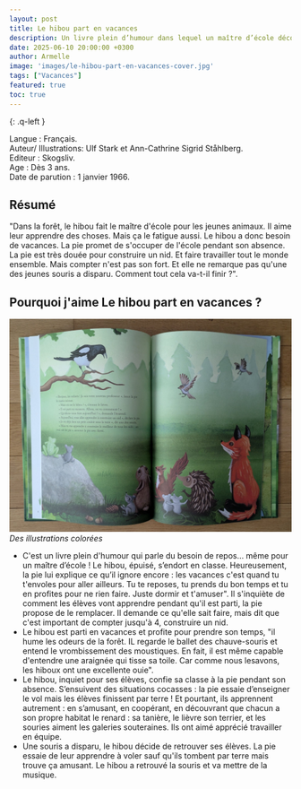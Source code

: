 ```yaml
---
layout: post
title: Le hibou part en vacances
description: Un livre plein d’humour dans lequel un maître d’école découvre enfin ce que signifient les vacances.
date: 2025-06-10 20:00:00 +0300
author: Armelle
image: 'images/le-hibou-part-en-vacances-cover.jpg'
tags: ["Vacances"]
featured: true
toc: true
---
```


{: .q-left }

Langue : Français.                    
Auteur/ Illustrations: Ulf Stark et Ann-Cathrine Sigrid Ståhlberg.    
Editeur : Skogsliv.               
Age : Dès 3 ans.                        
Date de parution : 1 janvier 1966.     

## Résumé

"Dans la forêt, le hibou fait le maître d'école pour les jeunes animaux. Il aime leur apprendre des choses. Mais ça le fatigue aussi.
Le hibou a donc besoin de vacances. La pie promet de s'occuper de l'école pendant son absence.
La pie est très douée pour construire un nid. Et faire travailler tout le monde ensemble. Mais compter n'est pas son fort. Et elle ne remarque pas qu'une des jeunes souris a disparu.
Comment tout cela va-t-il finir ?".

## Pourquoi j'aime Le hibou part en vacances ?

![Des illustrations colorées](images/le-hibou-part-en-vacances-int.jpg)
*Des illustrations colorées*
- C'est un livre plein d'humour qui parle du besoin de repos… même pour un maître d’école ! Le hibou, épuisé, s’endort en classe. Heureusement, la pie lui explique ce qu’il ignore encore : les vacances c'est quand tu t'envoles pour aller ailleurs. Tu te reposes, tu prends du bon temps et tu en profites pour ne rien faire. Juste dormir et t'amuser". Il s'inquiète de comment les élèves vont apprendre pendant qu'il est parti, la pie propose de le remplacer. Il demande ce qu'elle sait faire, mais dit que c'est important de compter jusqu'à 4, construire un nid.
- Le hibou est parti en vacances et profite pour prendre son temps, "il hume les odeurs de la forêt. IL regarde le ballet des chauve-souris et entend le vrombissement des moustiques. En fait, il est même capable d'entendre une araignée qui tisse sa toile. Car comme nous lesavons, les hiboux ont une excellente ouie".
- Le hibou, inquiet pour ses élèves, confie sa classe à la pie pendant son absence. S’ensuivent des situations cocasses : la pie essaie d’enseigner le vol mais les élèves finissent par terre ! Et pourtant, ils apprennent autrement : en s’amusant, en coopérant, en découvrant que chacun a son propre habitat le renard : sa tanière, le lièvre son terrier, et les souries aiment les galeries souteraines. Ils ont aimé apprécié travailler en équipe.
- Une souris a disparu, le hibou décide de retrouver ses élèves.  La pie essaie de leur apprendre à voler sauf qu'ils tombent par terre mais trouve ça amusant. Le hibou a retrouvé la souris et va mettre de la musique. 
